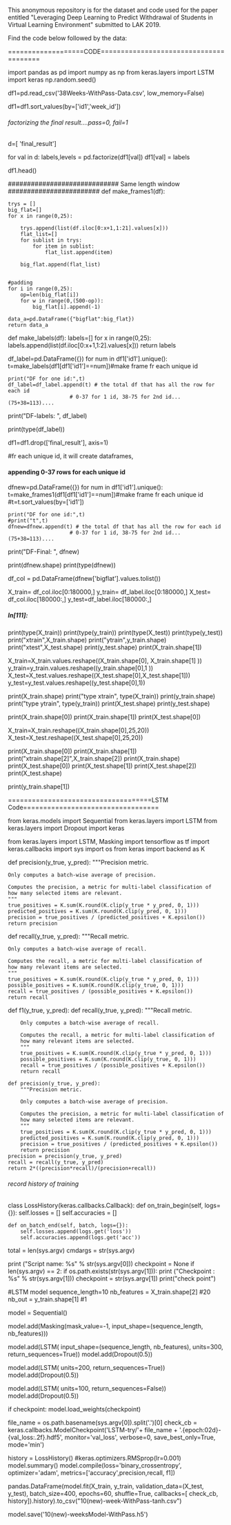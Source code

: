 This anonymous repository is for the dataset and code used for the paper entitled "Leveraging Deep Learning to Predict Withdrawal of Students in Virtual Learning Environment" submitted to LAK 2019.

Find the code below followed by the data:

===================CODE=======================================

import pandas as pd
import numpy as np
from keras.layers import LSTM
import keras
np.random.seed()


df1=pd.read_csv('38Weeks-WithPass-Data.csv', low_memory=False)

df1=df1.sort_values(by=['id1','week_id'])


###### factorizing the final result....pass=0, fail=1
d=[ 'final_result']

for val in d:
    labels,levels = pd.factorize(df1[val])
    df1[val] = labels


df1.head()





############################# Same length window ########################
def make_frames1(df):
    
    
    trys = []
    big_flat=[]
    for x in range(0,25): 
        
        trys.append(list(df.iloc[0:x+1,1:21].values[x])) 
        flat_list=[]
        for sublist in trys:         
            for item in sublist:
                flat_list.append(item)
        
        big_flat.append(flat_list) 

    
    #padding
    for i in range(0,25):
        op=len(big_flat[i])
        for w in range(0,(500-op)):
            big_flat[i].append(-1)
    
    data_a=pd.DataFrame({"bigflat":big_flat}) 
    return data_a



def make_labels(df):
    labels=[]
    for x in range(0,25):
        labels.append(list(df.iloc[0:x+1,1:2].values[x]))
    return labels


df_label=pd.DataFrame({})
for num in df1['id1'].unique():    
    t=make_labels(df1[df1['id1']==num])#make frame fr each unique id
    
    
    print("DF for one id:",t)
    df_label=df_label.append(t) # the total df that has all the row for each id
                        # 0-37 for 1 id, 38-75 for 2nd id...(75+38=113)....
    
print("DF-labels: ", df_label)
    
print(type(df_label))

df1=df1.drop(['final_result'], axis=1)


#fr each unique id, it will create dataframes, 
#### appending 0-37 rows for each unique id 
dfnew=pd.DataFrame({})
for num in df1['id1'].unique():    
    t=make_frames1(df1[df1['id1']==num])#make frame fr each unique id
    #t=t.sort_values(by=['id1'])
    
    print("DF for one id:",t)
    #print("t",t)
    dfnew=dfnew.append(t) # the total df that has all the row for each id
                        # 0-37 for 1 id, 38-75 for 2nd id...(75+38=113)....
    
print("DF-Final: ", dfnew)
    
print(dfnew.shape)
print(type(dfnew))


df_col = pd.DataFrame(dfnew['bigflat'].values.tolist())



X_train= df_col.iloc[0:180000,] 
y_train= df_label.iloc[0:180000,]
X_test= df_col.iloc[180000:,]
y_test=df_label.iloc[180000:,]




##### In[111]:


print(type(X_train))
print(type(y_train))
print(type(X_test))
print(type(y_test))
print("xtrain",X_train.shape)
print("ytrain",y_train.shape)
print("xtest",X_test.shape)
print(y_test.shape)
print(X_train.shape[1])


X_train=X_train.values.reshape((X_train.shape[0], X_train.shape[1] ))
y_train=y_train.values.reshape((y_train.shape[0],1 ))
X_test=X_test.values.reshape((X_test.shape[0],X_test.shape[1]))
y_test=y_test.values.reshape((y_test.shape[0],1))


print(X_train.shape)
print("type xtrain", type(X_train))
print(y_train.shape)
print("type ytrain", type(y_train))
print(X_test.shape)
print(y_test.shape)




print(X_train.shape[0])
print(X_train.shape[1])
print(X_test.shape[0])



X_train=X_train.reshape((X_train.shape[0],25,20))
X_test=X_test.reshape((X_test.shape[0],25,20))



print(X_train.shape[0])
print(X_train.shape[1])
print("xtrain.shape[2]",X_train.shape[2])
print(X_train.shape)
print(X_test.shape[0])
print(X_test.shape[1])
print(X_test.shape[2])
print(X_test.shape)

print(y_train.shape[1])





====================================LSTM Code==================================


from keras.models import Sequential
from keras.layers import LSTM
from keras.layers import  Dropout
import keras



from keras.layers import LSTM, Masking
import tensorflow as tf
import keras.callbacks
import sys
import os
from keras import backend as K

def precision(y_true, y_pred):
    """Precision metric.

    Only computes a batch-wise average of precision.

    Computes the precision, a metric for multi-label classification of
    how many selected items are relevant.
    """
    true_positives = K.sum(K.round(K.clip(y_true * y_pred, 0, 1)))
    predicted_positives = K.sum(K.round(K.clip(y_pred, 0, 1)))
    precision = true_positives / (predicted_positives + K.epsilon())
    return precision

def recall(y_true, y_pred):
    """Recall metric.

    Only computes a batch-wise average of recall.

    Computes the recall, a metric for multi-label classification of
    how many relevant items are selected.
    """
    true_positives = K.sum(K.round(K.clip(y_true * y_pred, 0, 1)))
    possible_positives = K.sum(K.round(K.clip(y_true, 0, 1)))
    recall = true_positives / (possible_positives + K.epsilon())
    return recall

def f1(y_true, y_pred):
    def recall(y_true, y_pred):
        """Recall metric.

        Only computes a batch-wise average of recall.

        Computes the recall, a metric for multi-label classification of
        how many relevant items are selected.
        """
        true_positives = K.sum(K.round(K.clip(y_true * y_pred, 0, 1)))
        possible_positives = K.sum(K.round(K.clip(y_true, 0, 1)))
        recall = true_positives / (possible_positives + K.epsilon())
        return recall

    def precision(y_true, y_pred):
        """Precision metric.

        Only computes a batch-wise average of precision.

        Computes the precision, a metric for multi-label classification of
        how many selected items are relevant.
        """
        true_positives = K.sum(K.round(K.clip(y_true * y_pred, 0, 1)))
        predicted_positives = K.sum(K.round(K.clip(y_pred, 0, 1)))
        precision = true_positives / (predicted_positives + K.epsilon())
        return precision
    precision = precision(y_true, y_pred)
    recall = recall(y_true, y_pred)
    return 2*((precision*recall)/(precision+recall))



###### record history of training
class LossHistory(keras.callbacks.Callback):
    def on_train_begin(self, logs={}):
        self.losses = []
        self.accuracies = []

    def on_batch_end(self, batch, logs={}):
        self.losses.append(logs.get('loss'))
        self.accuracies.append(logs.get('acc'))


total = len(sys.argv)
cmdargs = str(sys.argv)

print ("Script name: %s" % str(sys.argv[0]))
checkpoint = None
if len(sys.argv) == 2:
    if os.path.exists(str(sys.argv[1])):
        print ("Checkpoint : %s" % str(sys.argv[1]))
        checkpoint = str(sys.argv[1])
        print("check point")



#LSTM model
sequence_length=10
nb_features = X_train.shape[2] #20
nb_out = y_train.shape[1] #1

model = Sequential()

model.add(Masking(mask_value=-1, input_shape=(sequence_length, nb_features)))

model.add(LSTM(
         input_shape=(sequence_length, nb_features),
         units=300,
         return_sequences=True))
model.add(Dropout(0.5))

model.add(LSTM(
          units=200,
          return_sequences=True))
model.add(Dropout(0.5))


model.add(LSTM(
          units=100,
          return_sequences=False))
model.add(Dropout(0.5))


if checkpoint:
    model.load_weights(checkpoint)

file_name = os.path.basename(sys.argv[0]).split('.')[0]
check_cb = keras.callbacks.ModelCheckpoint('LSTM-try/'+ file_name + '.{epoch:02d}-{val_loss:.2f}.hdf5',
                                           monitor='val_loss',
                                           verbose=0, save_best_only=True, mode='min')

history = LossHistory()
#keras.optimizers.RMSprop(lr=0.001)
model.summary()
model.compile(loss='binary_crossentropy', optimizer='adam', metrics=['accuracy',precision,recall, f1])

pandas.DataFrame(model.fit(X_train, y_train, validation_data=(X_test, y_test), batch_size=400,
          epochs=60, shuffle=True, callbacks=[ check_cb, history]).history).to_csv("10(new)-week-WithPass-tanh.csv")


model.save('10(new)-weeksModel-WithPass.h5')

